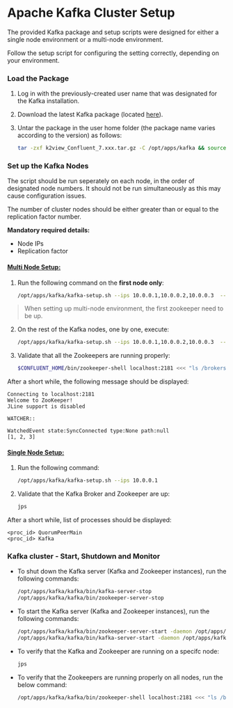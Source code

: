 # Apache Kafka Cluster Setup

The provided Kafka package and setup scripts were designed for either a single node environment or a multi-node environment.

Follow the setup script for configuring the setting correctly, depending on your environment.


### Load the Package 

1. Log in with the previously-created user name that was designated for the Kafka installation.

2. Download the latest Kafka package (located [here](https://download.k2view.com/index.php/s/SomMMD6PDpUAfCp)).

3. Untar the package in the user home folder (the package name varies according to the version) as follows:

    ~~~bash
    tar -zxf k2view_Confluent_7.xxx.tar.gz -C /opt/apps/kafka && source /opt/apps/kafka/.bash_profile
    ~~~


### Set up the Kafka Nodes

The script should be run seperately on each node, in the order of designated node numbers. It should not be run simultaneously as this may cause configuration issues.

The number of cluster nodes should be either greater than or equal to the replication factor number.

**Mandatory required details:**
* Node IPs
* Replication factor

#### <u>Multi Node Setup:</u>


1. Run the following command on the **first node only**:

    ~~~bash
    /opt/apps/kafka/kafka-setup.sh --ips 10.0.0.1,10.0.0.2,10.0.0.3  --replication_factor 3 --start_kafka_loop
    ~~~

> When setting up multi-node environment, the first zookeeper need to be up.


2. On the rest of the Kafka nodes, one by one, execute:

    ~~~bash
    /opt/apps/kafka/kafka-setup.sh --ips 10.0.0.1,10.0.0.2,10.0.0.3  --replication_factor 3
    ~~~

3. Validate that all the Zookeepers are running properly:

    ~~~bash
    $CONFLUENT_HOME/bin/zookeeper-shell localhost:2181 <<< "ls /brokers/ids"
    ~~~

After a short while, the following message should be displayed: 
~~~
Connecting to localhost:2181
Welcome to ZooKeeper!
JLine support is disabled

WATCHER::

WatchedEvent state:SyncConnected type:None path:null
[1, 2, 3]
~~~


#### <u>Single Node Setup:</u>


1. Run the following command:

    ~~~bash
    /opt/apps/kafka/kafka-setup.sh --ips 10.0.0.1
    ~~~

2. Validate that the Kafka Broker and Zookeeper are up:

    ~~~bash
    jps
    ~~~

After a short while, list of processes should be displayed: 
~~~
<proc_id> QuorumPeerMain
<proc_id> Kafka
~~~



### Kafka cluster - Start, Shutdown and Monitor

* To shut down the Kafka server (Kafka and Zookeeper instances), run the following commands:

    ~~~bash
    /opt/apps/kafka/kafka/bin/kafka-server-stop
    /opt/apps/kafka/kafka/bin/zookeeper-server-stop
    ~~~

* To start the Kafka server (Kafka and Zookeeper instances), run the following commands:

    ~~~bash
    /opt/apps/kafka/kafka/bin/zookeeper-server-start -daemon /opt/apps/kafka/kafka/zookeeper.properties
    /opt/apps/kafka/kafka/bin/kafka-server-start -daemon /opt/apps/kafka/kafka/server.properties    
    ~~~

* To verify that the Kafka and Zookeeper are running on a specifc node:

    ~~~bash
    jps
    ~~~

* To verify that the Zookeepers are running properly on all nodes, run the below command:

    ~~~bash
    /opt/apps/kafka/kafka/bin/zookeeper-shell localhost:2181 <<< "ls /brokers/ids"
    ~~~
